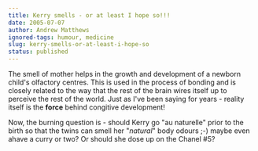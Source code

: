 ```yaml
---
title: Kerry smells - or at least I hope so!!!
date: 2005-07-07
author: Andrew Matthews
ignored-tags: humour, medicine
slug: kerry-smells-or-at-least-i-hope-so
status: published
---
```


The smell of mother helps in the growth and development of a newborn child's olfactory centres. This is used in the process of bonding and is closely related to the way that the rest of the brain wires itself up to perceive the rest of the world. Just as I've been saying for years - reality itself is the **force** behind congitive development!

Now, the burning question is - should Kerry go "au naturelle" prior to the birth so that the twins can smell her "*natural*" body odours ;-) maybe even ahave a curry or two? Or should she dose up on the Chanel \#5?

